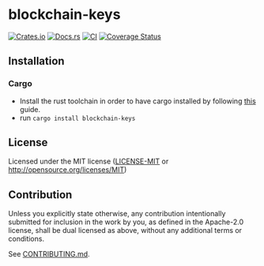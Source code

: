 # blockchain-keys

[![Crates.io](https://img.shields.io/crates/v/blockchain-keys.svg)](https://crates.io/crates/blockchain-keys)
[![Docs.rs](https://docs.rs/blockchain-keys/badge.svg)](https://docs.rs/blockchain-keys)
[![CI](https://github.com/ericnordelo/blockchain-keys/workflows/CI/badge.svg)](https://github.com/ericnordelo/blockchain-keys/actions)
[![Coverage Status](https://coveralls.io/repos/github/ericnordelo/blockchain-keys/badge.svg?branch=main)](https://coveralls.io/github/ericnordelo/blockchain-keys?branch=main)

## Installation

### Cargo

* Install the rust toolchain in order to have cargo installed by following
  [this](https://www.rust-lang.org/tools/install) guide.
* run `cargo install blockchain-keys`

## License

Licensed under the MIT license ([LICENSE-MIT](LICENSE-MIT) or http://opensource.org/licenses/MIT)

## Contribution

Unless you explicitly state otherwise, any contribution intentionally submitted
for inclusion in the work by you, as defined in the Apache-2.0 license, shall be
dual licensed as above, without any additional terms or conditions.

See [CONTRIBUTING.md](CONTRIBUTING.md).
